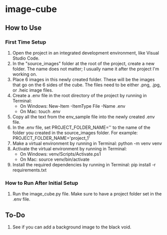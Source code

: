 # image-cube
## How to Use
### First Time Setup
1. Open the project in an integrated development environment, like Visual Studio Code.
2. In the "source_images" folder at the root of the project, create a new folder. The name does not matter; I usually name it after the project I'm working on.
3. Place 6 images in this newly created folder. These will be the images that go on the 6 sides of the cube. The files need to be either .png, .jpg, or .heic image files.
4. Create a .env file in the root directory of the project by running in Terminal:
    * On Windows: New-Item -ItemType File -Name .env
    * On Mac: touch .env
5. Copy all the text from the env_sample file into the newly created .env file.
6. In the .env file, set PROJECT_FOLDER_NAME='' to the name of the folder you created in the source_images folder. For example: PROJECT_FOLDER_NAME='project_1'
7. Make a virtual environment by running in Terminal: python -m venv venv
8. Activate the virtual environment by running in Terminal:
    * On Windows: venv/Scripts/Activate.ps1
    * On Mac: source venv/bin/activate
9. Install the required dependencies by running in Terminal: pip install -r requirements.txt
### How to Run After Initial Setup
 1. Run the image_cube.py file. Make sure to have a project folder set in the .env file.
## To-Do
1. See if you can add a background image to the black void.